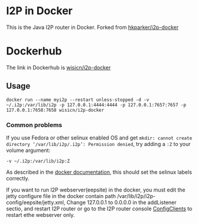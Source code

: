 # I2P in Docker

This is the Java I2P router in Docker. Forked from [hkparker/i2p-docker](https://github.com/hkparker/i2p-docker)

# Dockerhub

The link in Dockerhub is [wisicn/i2p-docker](https://hub.docker.com/r/wisicn/i2p-docker)

## Usage

`docker run --name myi2p --restart unless-stopped -d -v ~/.i2p:/var/lib/i2p -p 127.0.0.1:4444:4444 -p 127.0.0.1:7657:7657 -p 127.0.0.1:7658:7658 wisicn/i2p-docker`

### Common problems

If you use Fedora or other selinux enabled OS and get ```mkdir: cannot create directory ‘/var/lib/i2p/.i2p’: Permission denied```, try adding a `:Z` to your volume argument:

```
-v ~/.i2p:/var/lib/i2p:Z
```
As described in the [docker documentation](https://docs.docker.com/storage/bind-mounts/#configure-the-selinux-label), this should set the selinux labels correctly.

If you want to run I2P webserver(eepsite) in the docker, you must edit the jetty configure file in the docker contain path /var/lib/i2p/i2p-config/eepsite/jetty.xml, Change 127.0.0.1 to 0.0.0.0 in the addListener sectio, and restart I2P router or go to the I2P router console [ConfigClients](http://localhost:7657/configclients) to restart ethe webserver only.
